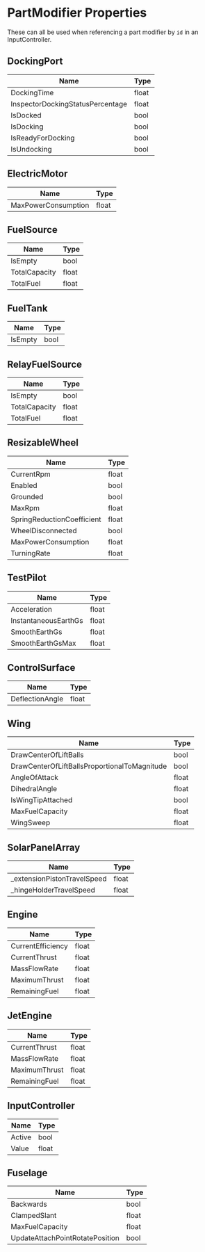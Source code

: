 # PartModifier Properties
These can all be used when referencing a part modifier by `id` in an InputController.

## DockingPort
|Name|Type|
|---|---|
|DockingTime|float|
|InspectorDockingStatusPercentage|float|
|IsDocked|bool|
|IsDocking|bool|
|IsReadyForDocking|bool|
|IsUndocking|bool|


## ElectricMotor
|Name|Type|
|---|---|
|MaxPowerConsumption|float|


## FuelSource
|Name|Type|
|---|---|
|IsEmpty|bool|
|TotalCapacity|float|
|TotalFuel|float|


## FuelTank
|Name|Type|
|---|---|
|IsEmpty|bool|


## RelayFuelSource
|Name|Type|
|---|---|
|IsEmpty|bool|
|TotalCapacity|float|
|TotalFuel|float|


## ResizableWheel
|Name|Type|
|---|---|
|CurrentRpm|float|
|Enabled|bool|
|Grounded|bool|
|MaxRpm|float|
|SpringReductionCoefficient|float|
|WheelDisconnected|bool|
|MaxPowerConsumption|float|
|TurningRate|float|


## TestPilot
|Name|Type|
|---|---|
|Acceleration|float|
|InstantaneousEarthGs|float|
|SmoothEarthGs|float|
|SmoothEarthGsMax|float|


## ControlSurface
|Name|Type|
|---|---|
|DeflectionAngle|float|


## Wing
|Name|Type|
|---|---|
|DrawCenterOfLiftBalls|bool|
|DrawCenterOfLiftBallsProportionalToMagnitude|bool|
|AngleOfAttack|float|
|DihedralAngle|float|
|IsWingTipAttached|bool|
|MaxFuelCapacity|float|
|WingSweep|float|


## SolarPanelArray
|Name|Type|
|---|---|
|_extensionPistonTravelSpeed|float|
|_hingeHolderTravelSpeed|float|


## Engine
|Name|Type|
|---|---|
|CurrentEfficiency|float|
|CurrentThrust|float|
|MassFlowRate|float|
|MaximumThrust|float|
|RemainingFuel|float|


## JetEngine
|Name|Type|
|---|---|
|CurrentThrust|float|
|MassFlowRate|float|
|MaximumThrust|float|
|RemainingFuel|float|


## InputController
|Name|Type|
|---|---|
|Active|bool|
|Value|float|


## Fuselage
|Name|Type|
|---|---|
|Backwards|bool|
|ClampedSlant|float|
|MaxFuelCapacity|float|
|UpdateAttachPointRotatePosition|bool|
